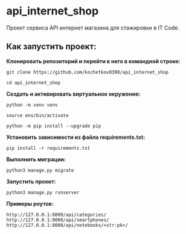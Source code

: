 # api_internet_shop
Проект сервиса API интернет магазина для стажировки в IT Code.

## Как запустить проект:

__Клонировать репозиторий и перейти в него в командной строке:__

```
git clone https://github.com/kochetkov0390/api_internet_shop
```

```
cd api_internet_shop
```

__Cоздать и активировать виртуальное окружение:__

```
python -m venv venv 
```

```
source env/bin/activate
```

```
python -m pip install --upgrade pip
```

__Установить зависимости из файла requirements.txt:__

```
pip install -r requirements.txt
```

__Выполнить миграции:__

```
python3 manage.py migrate
```

__Запустить проект:__

```
python3 manage.py runserver
```
__Примеры роутов:__

```
http://127.0.0.1:8000/api/categories/
http://127.0.0.1:8000/api/smartphones/
http://127.0.0.1:8000/api/notebooks/<str:pk>/

```
